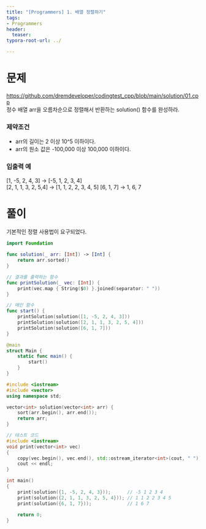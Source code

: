 ```yaml
---
title: "[Programmers] 1. 배열 정렬하기"
tags: 
- Programmers
header: 
  teaser: 
typora-root-url: ../

---
```


<!-- <img src="/assets/img/2025-05-08-[UIKit]-tableView2/1.png" alt="1" width="50%"> -->

<!-- <img src="{{ '/assets/img/2025-05-08-[UIKit]-tableView2/1.png' | relative_url }}" alt="이미지" width="30%"> -->

# 문제
https://github.com/dremdeveloper/codingtest_cpp/blob/main/solution/01.cpp  
정수 배열 arr을 오름차순으로 정렬해서 반환하는 solution() 함수를 완성하라.

### 제약조건
- arr의 길이는 2 이상 10^5 이하이다.
- arr의 원소 값은 -100,000 이상 100,000 이하이다.

### 입출력 예
[1, -5, 2, 4, 3] -> [-5, 1, 2, 3, 4]  
[2, 1, 1, 3, 2, 5,4] -> [1, 1, 2, 2, 3, 4, 5]
[6, 1, 7] -> 1, 6, 7

# 풀이
기본적인 정렬 사용법이 요구되었다.
```swift
import Foundation

func solution(_ arr: [Int]) -> [Int] {
    return arr.sorted()
}

// 결과를 출력하는 함수
func printSolution(_ vec: [Int]) {
    print(vec.map { String($0) }.joined(separator: " "))
}

// 메인 함수
func start() {
    printSolution(solution([1, -5, 2, 4, 3]))
    printSolution(solution([2, 1, 1, 3, 2, 5, 4]))
    printSolution(solution([6, 1, 7]))
}

@main
struct Main {
    static func main() {
        start()
    }
}
```

```c++
#include <iostream>
#include <vector>
using namespace std;

vector<int> solution(vector<int> arr) {
    sort(arr.begin(), arr.end());
    return arr;
}

// 테스트 코드
#include <iostream>
void print(vector<int> vec)
{
    copy(vec.begin(), vec.end(), std::ostream_iterator<int>(cout, " "));
    cout << endl;
}

int main()
{
    print(solution({1, -5, 2, 4, 3}));      // -5 1 2 3 4
    print(solution({2, 1, 1, 3, 2, 5, 4})); // 1 1 2 2 3 4 5
    print(solution({6, 1, 7}));             // 1 6 7
    
    return 0;
}
```